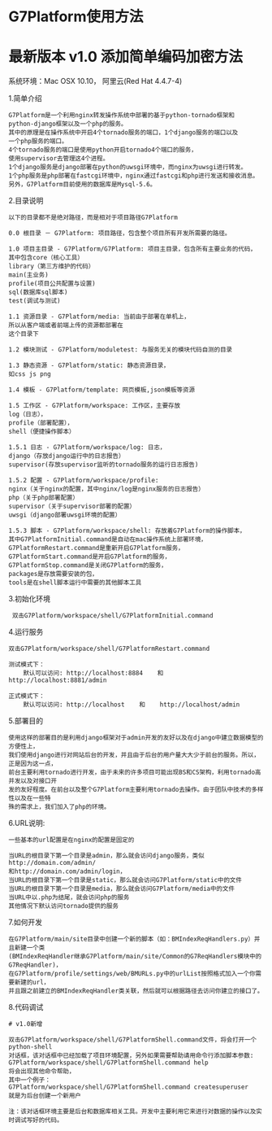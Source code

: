 # G7Platform使用方法

# 最新版本 v1.0 添加简单编码加密方法

系统环境：Mac OSX 10.10， 阿里云(Red Hat 4.4.7-4)

1.简单介绍

	G7Platform是一个利用nginx转发操作系统中部署的基于python-tornado框架和
	python-django框架以及一个php的服务。
	其中的原理是在操作系统中开启4个tornado服务的端口，1个django服务的端口以及
	一个php服务的端口。
	4个tornado服务的端口是使用python开启tornado4个端口的服务，
	使用supervisor去管理这4个进程。
	1个django服务是django部署在python的uwsgi环境中，而nginx为uwsgi进行转发。
	1个php服务是php部署在fastcgi环境中，nginx通过fastcgi和php进行发送和接收消息。
	另外，G7Platform目前使用的数据库是Mysql-5.6。

2.目录说明

	以下的目录都不是绝对路径，而是相对于项目路径G7Platform

	0.0 根目录 － G7Platform: 项目路径，包含整个项目所有开发所需要的路径。

	1.0 项目主目录 - G7Platform/G7Platform: 项目主目录，包含所有主要业务的代码，
	其中包含core（核心工具）
	library（第三方维护的代码） 
	main(主业务) 
	profile(项目公共配置与设置) 
	sql(数据库sql脚本) 
	test(调试与测试)

	1.1 资源目录 - G7Platform/media: 当前由于部署在单机上，
	所以从客户端或者前端上传的资源都部署在
	这个目录下

	1.2 模块测试 - G7Platform/moduletest: 与服务无关的模块代码自测的目录

	1.3 静态资源 - G7Platform/static: 静态资源目录，
	如css js png

	1.4 模板 - G7Platform/template: 网页模板,json模板等资源

	1.5 工作区 - G7Platform/workspace: 工作区，主要存放
	log（日志），
	profile（部署配置），
	shell（便捷操作脚本）

	1.5.1 日志 - G7Platform/workspace/log: 日志，
	django（存放django运行中的日志报告） 
	supervisor(存放supervisor监听的tornado服务的运行日志报告)

	1.5.2 配置 - G7Platform/workspace/profile:
	nginx（关于nginx的配置，其中nginx/log是nginx服务的日志报告） 
	php（关于php部署配置） 
	supervisor（关于supervisor部署的配置） 
	uwsgi（django部署uwsgi环境的配置）

	1.5.3 脚本 - G7Platform/workspace/shell: 存放着G7Platform的操作脚本，
	其中G7PlatformInitial.command是自动在mac操作系统上部署环境，
	G7PlatformRestart.command是重新开启G7Platform服务，
	G7PlatformStart.command是开启G7Platform的服务，
	G7PlatformStop.command是关闭G7Platform的服务，
	packages是存放需要安装的包，
	tools是在shell脚本运行中需要的其他脚本工具

3.初始化环境
	 
	 双击G7Platform/workspace/shell/G7PlatformInitial.command


4.运行服务
	
	双击G7Platform/workspace/shell/G7PlatformRestart.command

	测试模式下：
		默认可以访问: http://localhost:8884    和    http://localhost:8881/admin

	正式模式下：
		默认可以访问: http://localhost    和    http://localhost/admin

5.部署目的

	使用这样的部署目的是利用django框架对于admin开发的友好以及在django中建立数据模型的方便性上，
	我们使用django进行对网站后台的开发，并且由于后台的用户量大大少于前台的服务。所以，正是因为这一点，
	前台主要利用tornado进行开发，由于未来的许多项目可能出现BS和CS架构，利用tornado高并发以及对接口开
	发的友好程度。在前台以及整个G7Platform主要利用tornado去操作。由于团队中技术的多样性以及在一些特
	殊的需求上，我们加入了php的环境。

6.URL说明:
	
	一些基本的url配置是在nginx的配置是固定的

	当URL的根目录下第一个目录是admin，那么就会访问django服务，类似http://domain.com/admin/
	和http://domain.com/admin/login，
	当URL的根目录下第一个目录是static，那么就会访问G7Platform/static中的文件
	当URL的根目录下第一个目录是media，那么就会访问G7Platform/media中的文件
	当URL中以.php为结尾，就会访问php的服务
	其他情况下默认访问tornado提供的服务

7.如何开发

	在G7Platform/main/site目录中创建一个新的脚本（如：BMIndexReqHandlers.py）并且新建一个类
	(BMIndexReqHandler继承G7Platform/main/site/Common的G7ReqHandlers模块中的G7ReqHandler)，
	在G7Platform/profile/settings/web/BMURLs.py中的urlList按照格式加入一个你需要新建的url，
	并且跟之前建立的BMIndexReqHandler类关联，然后就可以根据路径去访问你建立的接口了。

8.代码调试

	# v1.0新增

	双击G7Platform/workspace/shell/G7PlatformShell.command文件，将会打开一个python-shell
	对话框，该对话框中已经加载了项目环境配置，另外如果需要帮助请用命令行添加脚本参数:
	G7Platform/workspace/shell/G7PlatformShell.command help
	将会出现其他命令帮助，
	其中一个例子：
	G7Platform/workspace/shell/G7PlatformShell.command createsuperuser
	就是为后台创建一个新用户

	注：该对话框环境主要是后台和数据库相关工具。开发中主要利用它来进行对数据的操作以及实时调试写好的代码。





